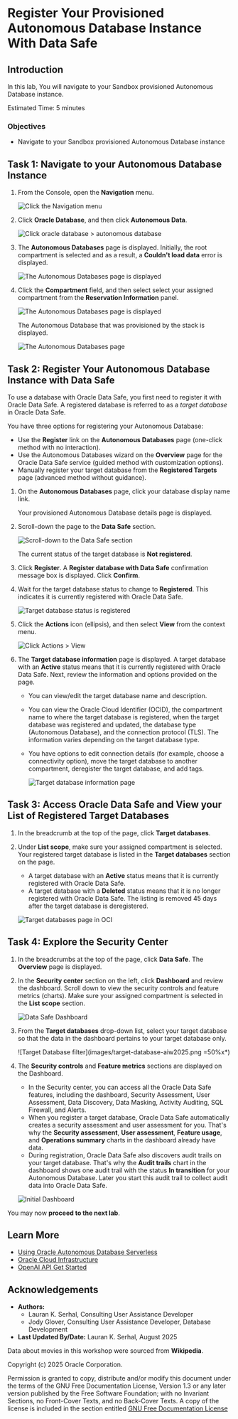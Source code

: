 # Register Your Provisioned Autonomous Database Instance With Data Safe 

## Introduction

In this lab, You will navigate to your Sandbox provisioned Autonomous Database instance.

Estimated Time: 5 minutes

### Objectives

- Navigate to your Sandbox provisioned Autonomous Database instance

## Task 1: Navigate to your Autonomous Database Instance

1. From the Console, open the **Navigation** menu.

    ![Click the Navigation menu](./images/click-navigation-menu.png "")

2.  Click **Oracle Database**, and then click **Autonomous Data**.

    ![Click oracle database > autonomous database](./images/click-adb-aiw2025.png "")

3. The **Autonomous Databases** page is displayed. Initially, the root compartment is selected and as a result, a **Couldn't load data** error is displayed. 

    ![The Autonomous Databases page is displayed](./images/error-aiw2025.png "")

4. Click the **Compartment** field, and then select select your assigned compartment from the **Reservation Information** panel. 

    ![The Autonomous Databases page is displayed](./images/select-compartment-aiw2025.png "")

    The Autonomous Database that was provisioned by the stack is displayed.

    ![The Autonomous Databases page](./images/adb-instances-aiw2025.png "")

## Task 2: Register Your Autonomous Database Instance with Data Safe

To use a database with Oracle Data Safe, you first need to register it with Oracle Data Safe. A registered database is referred to as a _target database_ in Oracle Data Safe.

You have three options for registering your Autonomous Database:
- Use the **Register** link on the **Autonomous Databases** page (one-click method with no interaction).
- Use the Autonomous Databases wizard on the **Overview** page for the Oracle Data Safe service (guided method with customization options).
- Manually register your target database from the **Registered Targets** page (advanced method without guidance).

1. On the **Autonomous Databases** page, click your database display name link. 

    Your provisioned Autonomous Database details page is displayed. 
    
2. Scroll-down the page to the **Data Safe** section. 

    ![Scroll-down to the Data Safe section](./images/scroll-data-safe-aiw2025.png "")

    The current status of the target database is **Not registered**.

3. Click **Register**. A **Register database with Data Safe** confirmation message box is displayed. Click **Confirm**.

4. Wait for the target database status to change to **Registered**. This indicates it is currently registered with Oracle Data Safe.

    ![Target database status is registered](./images/status-registered-aiw2025.png "")

5. Click the **Actions** icon (ellipsis), and then select **View** from the context menu.

    ![Click Actions > View](./images/click-actions-aiw2025.png "")

6. The **Target database information** page is displayed. A target database with an **Active** status means that it is currently registered with Oracle Data Safe. Next, review the information and options provided on the page.

    - You can view/edit the target database name and description.
    - You can view the Oracle Cloud Identifier (OCID), the compartment name to where the target database is registered, when the target database was registered and updated, the database type (Autonomous Database), and the connection protocol (TLS). The information varies depending on the target database type.
    - You have options to edit connection details (for example, choose a connectivity option), move the target database to another compartment, deregister the target database, and add tags.

        ![Target database information page](images/target-database-details-page.png " ")

## Task 3: Access Oracle Data Safe and View your List of Registered Target Databases

1. In the breadcrumb at the top of the page, click **Target databases**.

2. Under **List scope**, make sure your assigned compartment is selected. Your registered target database is listed in the **Target databases** section on the page.

    - A target database with an **Active** status means that it is currently registered with Oracle Data Safe.
    - A target database with a **Deleted** status means that it is no longer registered with Oracle Data Safe. The listing is removed 45 days after the target database is deregistered.

    ![Target databases page in OCI](images/target-databases-page-aiw2025.png "Target databases page in OCI")

## Task 4: Explore the Security Center

1. In the breadcrumbs at the top of the page, click **Data Safe**. The **Overview** page is displayed.

2. In the **Security center** section on the left, click **Dashboard** and review the dashboard. Scroll down to view the security controls and feature metrics (charts). Make sure your assigned compartment is selected in the **List scope** section. 

    ![Data Safe Dashboard](images/dashboard-aiw2025.png "Target databases page in OCI")

3. From the **Target databases** drop-down list, select your target database so that the data in the dashboard pertains to your target database only.

    ![Target Database filter](images/target-database-aiw2025.png =50%x*)

4. The **Security controls** and **Feature metrics** sections are displayed on the Dashboard.
    - In the Security center, you can access all the Oracle Data Safe features, including the dashboard, Security Assessment, User Assessment, Data Discovery, Data Masking, Activity Auditing, SQL Firewall, and Alerts.
    - When you register a target database, Oracle Data Safe automatically creates a security assessment and user assessment for you. That's why the **Security assessment**, **User assessment**, **Feature usage**, and **Operations summary** charts in the dashboard already have data.
    - During registration, Oracle Data Safe also discovers audit trails on your target database. That's why the **Audit trails** chart in the dashboard shows one audit trail with the status **In transition** for your Autonomous Database. Later you start this audit trail to collect audit data into Oracle Data Safe.

    ![Initial Dashboard](images/dashboard-security-controls-aiw2025.png " ")

You may now **proceed to the next lab**.

## Learn More

* [Using Oracle Autonomous Database Serverless](https://docs.oracle.com/en/cloud/paas/autonomous-database/adbsa/index.html)
* [Oracle Cloud Infrastructure](https://docs.cloud.oracle.com/en-us/iaas/Content/GSG/Concepts/baremetalintro.htm)
* [OpenAI API Get Started](https://platform.openai.com/docs/introduction)

## Acknowledgements

* **Authors:** 
    - Lauran K. Serhal, Consulting User Assistance Developer
    - Jody Glover, Consulting User Assistance Developer, Database Development
* **Last Updated By/Date:** Lauran K. Serhal, August 2025

Data about movies in this workshop were sourced from **Wikipedia**.

Copyright (c) 2025 Oracle Corporation.

Permission is granted to copy, distribute and/or modify this document
under the terms of the GNU Free Documentation License, Version 1.3
or any later version published by the Free Software Foundation;
with no Invariant Sections, no Front-Cover Texts, and no Back-Cover Texts.
A copy of the license is included in the section entitled [GNU Free Documentation License](https://oracle-livelabs.github.io/adb/shared/adb-15-minutes/introduction/files/gnu-free-documentation-license.txt)
